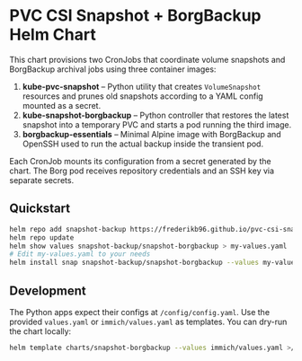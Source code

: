 # PVC CSI Snapshot + BorgBackup Helm Chart

This chart provisions two CronJobs that coordinate volume snapshots and
BorgBackup archival jobs using three container images:

1. **kube-pvc-snapshot** – Python utility that creates `VolumeSnapshot`
   resources and prunes old snapshots according to a YAML config mounted as a
   secret.
2. **kube-snapshot-borgbackup** – Python controller that restores the latest
   snapshot into a temporary PVC and starts a pod running the third image.
3. **borgbackup-essentials** – Minimal Alpine image with BorgBackup and OpenSSH
   used to run the actual backup inside the transient pod.

Each CronJob mounts its configuration from a secret generated by the chart. The
Borg pod receives repository credentials and an SSH key via separate secrets.

## Quickstart

```sh
helm repo add snapshot-backup https://frederikb96.github.io/pvc-csi-snapshot-borgbackup-helm
helm repo update
helm show values snapshot-backup/snapshot-borgbackup > my-values.yaml
# Edit my-values.yaml to your needs
helm install snap snapshot-backup/snapshot-borgbackup --values my-values.yaml
```

## Development

The Python apps expect their configs at `/config/config.yaml`.  Use the provided
`values.yaml` or `immich/values.yaml` as templates.  You can dry-run the chart
locally:

```sh
helm template charts/snapshot-borgbackup --values immich/values.yaml >/tmp/rendered.yaml
```
